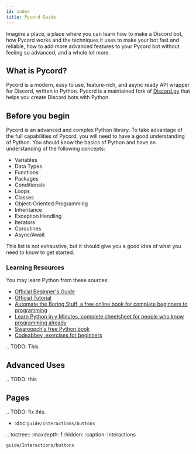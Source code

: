 ```yaml
---
id: index
title: Pycord Guide
---
```

Imagine a place, a place where you can learn how to make a Discord bot, how Pycord works and the techniques it uses to make your bot fast and reliable, how to add more advanced features to your Pycord bot without feeling so advanced, and a whole lot more.

## What is Pycord?

Pycord is a modern, easy to use, feature-rich, and async ready API wrapper for Discord, written in Python. Pycord is a maintained fork of [Discord.py](https://github.com/Rapptz/discord.py) that helps you create Discord bots with Python.


## Before you begin

Pycord is an advanced and complex Python library. To take advantage of the full capabilities of Pycord, you will need to have a good understanding of Python. You should know the basics of Python and have an understanding of the following concepts:

* Variables
* Data Types
* Functions
* Packages
* Conditionals
* Loops
* Classes
* Object-Oriented Programming
* Inheritance
* Exception Handling
* Iterators
* Coroutines
* Async/Await

This list is not exhaustive, but it should give you a good idea of what you need to know to get started.

### Learning Resources

You may learn Python from these sources:

* [Official Beginner's Guide](https://wiki.python.org/moin/BeginnersGuide)
* [Official Tutorial](https://docs.python.org/3/tutorial/)
* [Automate the Boring Stuff, a free online book for complete beginners to programming](https://automatetheboringstuff.com/)
* [Learn Python in y Minutes, complete cheetsheet for people who know programming already](https://learnxinyminutes.com/docs/python3/)
* [Swaroopch's free Python book](http://python.swaroopch.com/)
* [Codeabbey, exercises for beginners](http://www.codeabbey.com/)

.. TODO: This

## Advanced Uses

.. TODO: this


## Pages

.. TODO: fix this.

* :doc:`guide/Interactions/buttons`

.. toctree::
    :maxdepth: 1
    :hidden:
    :caption: Interactions

    guide/Interactions/buttons
